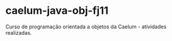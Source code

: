 caelum-java-obj-fj11
====================

Curso de programação orientada a objetos da Caelum - atividades realizadas.
